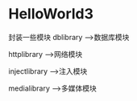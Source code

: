 # HelloWorld3
封装一些模块
dblibrary -->数据库模块

httplibrary -->网络模块

injectlibrary -->注入模块

medialibrary -->多媒体模块

